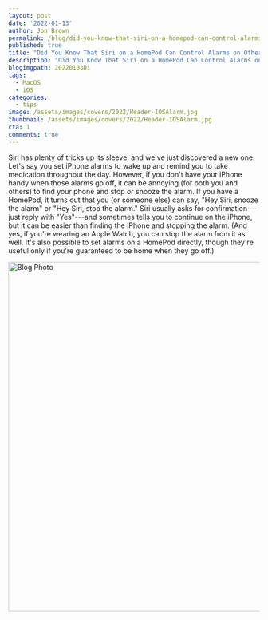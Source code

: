 ```yaml
---
layout: post
date: '2022-01-13'
author: Jon Brown
permalink: /blog/did-you-know-that-siri-on-a-homepod-can-control-alarms-on-other-devices/
published: true
title: "Did You Know That Siri on a HomePod Can Control Alarms on Other Devices?"
description: "Did You Know That Siri on a HomePod Can Control Alarms on Other Devices?"
blogimgpath: 20220103Di
tags:
  - MacOS
  - iOS
categories:
  - tips
image: /assets/images/covers/2022/Header-IOSAlarm.jpg
thumbnail: /assets/images/covers/2022/Header-IOSAlarm.jpg
cta: 1
comments: true
---
```

Siri has plenty of tricks up its sleeve, and we've just discovered a new
one. Let's say you set iPhone alarms to wake up and remind you to take
medication throughout the day. However, if you don't have your iPhone
handy when those alarms go off, it can be annoying (for both you and
others) to find your phone and stop or snooze the alarm. If you have a
HomePod, it turns out that you (or someone else) can say, "Hey Siri,
snooze the alarm" or "Hey Siri, stop the alarm." Siri usually asks for
confirmation---just reply with "Yes"---and sometimes tells you to
continue on the iPhone, but it can be easier than finding the iPhone and
stopping the alarm. (And yes, if you're wearing an Apple Watch, you can
stop the alarm from it as well. It's also possible to set alarms on a
HomePod directly, though they're useful only if you're guaranteed to be
home when they go off.)

<img alt="Blog Photo" src="{{ site.site_cdn }}/assets/images/blog/2022/20220103Di/image2.png" class="img-fluid rounded m-2" width="700" />
